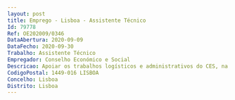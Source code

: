 ```yaml
--- 
layout: post
title: Emprego - Lisboa - Assistente Técnico
Id: 79778
Ref: OE202009/0346
DataAbertura: 2020-09-09
DataFecho: 2020-09-30
Trabalho: Assistente Técnico
Empregador: Conselho Económico e Social
Descricao: Apoiar os trabalhos logísticos e administrativos do CES, na componente de secretariado e apoio administrativo (incluindo a preparação de atas dos órgãos do CES).
CodigoPostal: 1449-016 LISBOA
Concelho: Lisboa
Distrito: Lisboa
--- 
```

